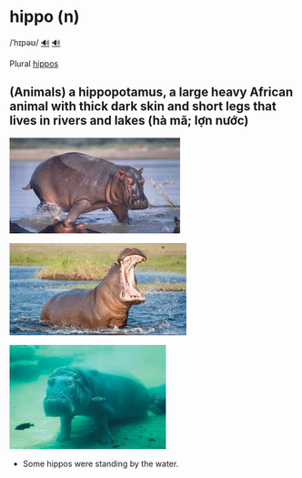 # hippo (n)

/ˈhɪpəʊ/ [🔊](https://www.oxfordlearnersdictionaries.com/media/english/uk_pron/h/hip/hippo/hippo__gb_1.mp3) [🔊](https://www.oxfordlearnersdictionaries.com/media/english/us_pron/h/hip/hippo/hippo__us_1.mp3)

Plural [hippos]()

## (Animals) a hippopotamus, a large heavy African animal with thick dark skin and short legs that lives in rivers and lakes (hà mã; lợn nước)

![hippo-1](hippo-1.png)

![hippo-2](hippo-2.png)

![hippo-3](hippo-3.png)

- Some hippos were standing by the water.